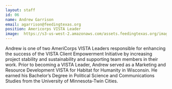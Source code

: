 ```yaml
---
layout: staff
id: 06
name: Andrew Garrison
email: agarrison@feedingtexas.org
position: Americorps VISTA Leader
image: 	https://s3-us-west-2.amazonaws.com/assets.feedingtexas.org/images/staff/andrew-garrison.JPG
---
```

Andrew is one of two AmeriCorps VISTA Leaders responsible for enhancing the success of the VISTA Client Empowerment Initiative by increasing project stability and sustainability and supporting team members in their work. Prior to becoming a VISTA Leader, Andrew served as a Marketing and Resource Development VISTA for Habitat for Humanity in Wisconsin. He earned his Bachelor’s Degree in Political Science and Communications Studies from the University of Minnesota-Twin Cities.
